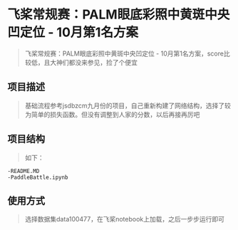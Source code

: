 # 飞桨常规赛：PALM眼底彩照中黄斑中央凹定位 - 10月第1名方案
> 飞桨常规赛：PALM眼底彩照中黄斑中央凹定位 - 10月第1名方案，score比较低，且大神们都没来参见，捡了个便宜

## 项目描述
> 基础流程参考jsdbzcm九月份的项目，自己重新构建了网络结构，选择了较为简单的损失函数。但没有调整到人家的分数，以后再接再厉吧

## 项目结构
> 如下：
```
-README.MD
-PaddleBattle.ipynb
```

## 使用方式
> 选择数据集data100477，在飞桨notebook上加载，之后一步步运行即可
